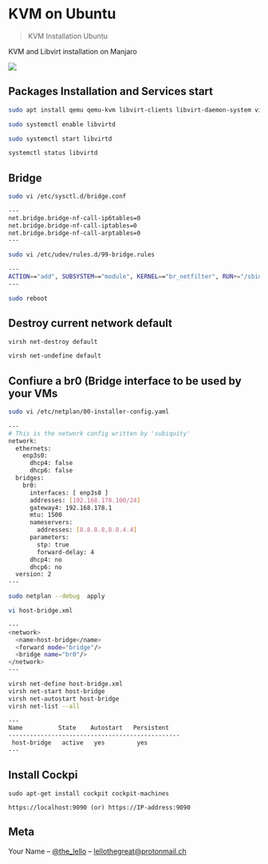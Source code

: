 # KVM on Ubuntu
> KVM Installation Ubuntu

KVM and Libvirt installation on Manjaro

![](header.png)

## Packages Installation and Services start

```sh
sudo apt install qemu qemu-kvm libvirt-clients libvirt-daemon-system virtinst bridge-utils
```

```sh
sudo systemctl enable libvirtd

sudo systemctl start libvirtd

systemctl status libvirtd
```


## Bridge 

```sh
sudo vi /etc/sysctl.d/bridge.conf

---
net.bridge.bridge-nf-call-ip6tables=0
net.bridge.bridge-nf-call-iptables=0
net.bridge.bridge-nf-call-arptables=0
---

sudo vi /etc/udev/rules.d/99-bridge.rules

---
ACTION=="add", SUBSYSTEM=="module", KERNEL=="br_netfilter", RUN+="/sbin/sysctl -p /etc/sysctl.d/bridge.conf"
---

sudo reboot

```

## Destroy current network default

```sh
virsh net-destroy default

virsh net-undefine default
```

## Confiure a br0 (Bridge interface to be used by your VMs

```sh
sudo vi /etc/netplan/00-installer-config.yaml

---
# This is the network config written by 'subiquity'
network:
  ethernets:
    enp3s0:
      dhcp4: false
      dhcp6: false
  bridges:
    br0:
      interfaces: [ enp3s0 ]
      addresses: [192.168.178.100/24]
      gateway4: 192.168.178.1
      mtu: 1500
      nameservers:
        addresses: [8.8.8.8,8.8.4.4]
      parameters:
        stp: true
        forward-delay: 4
      dhcp4: no
      dhcp6: no
  version: 2  
---

sudo netplan --debug  apply

vi host-bridge.xml

---
<network>
  <name>host-bridge</name>
  <forward mode="bridge"/>
  <bridge name="br0"/>
</network>
---

virsh net-define host-bridge.xml
virsh net-start host-bridge
virsh net-autostart host-bridge
virsh net-list --all

---
Name          State    Autostart   Persistent
------------------------------------------------
 host-bridge   active   yes         yes
---
```

## Install Cockpi


```
sudo apt-get install cockpit cockpit-machines

https://localhost:9090 (or) https://IP-address:9090

```



## Meta

Your Name – [@the_lello](https://twitter.com/the_lello) – lellothegreat@protonmail.ch
